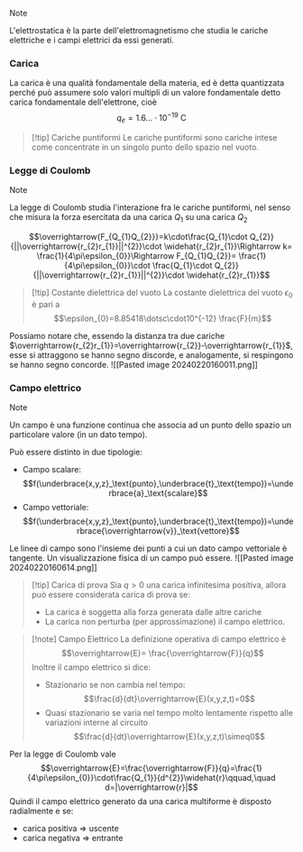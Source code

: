 >[!note]
>L'elettrostatica è la parte dell'elettromagnetismo che studia le cariche elettriche e i campi elettrici da essi generati.

### Carica

La carica è una qualità fondamentale della materia, ed è detta quantizzata perché può assumere solo valori multipli di un valore fondamentale detto carica fondamentale dell'elettrone, cioè $$q_{e}=1.6\dotsc \cdot10^{-19} \text{ C}$$

>[!tip] Cariche puntiformi
>Le cariche puntiformi sono cariche intese come concentrate in un singolo punto dello spazio nel vuoto.

### Legge di Coulomb
>[!note]
>La legge di Coulomb studia l'interazione fra le cariche puntiformi, nel senso che misura la forza esercitata da una carica $Q_{1}$ su una carica $Q_{2}$
>
>$$\overrightarrow{F_{Q_{1}Q_{2}}}=k\cdot\frac{Q_{1}\cdot Q_{2}}{||\overrightarrow{r_{2}r_{1}}||^{2}}\cdot \widehat{r_{2}r_{1}}\Rightarrow k= \frac{1}{4\pi\epsilon_{0}}\Rightarrow F_{Q_{1}Q_{2}}= \frac{1}{4\pi\epsilon_{0}}\cdot \frac{Q_{1}\cdot Q_{2}}{||\overrightarrow{r_{2}r_{1}}||^{2}}\cdot \widehat{r_{2}r_{1}}$$

>[!tip] Costante dielettrica del vuoto
>La costante dielettrica del vuoto $\epsilon_{0}$ è pari a $$\epsilon_{0}=8.85418\dotsc\cdot10^{-12} \frac{F}{m}$$

Possiamo notare che, essendo la distanza tra due cariche $\overrightarrow{r_{2}r_{1}}=\overrightarrow{r_{2}}-\overrightarrow{r_{1}}$, esse si attraggono se hanno segno discorde, e analogamente, si respingono se hanno segno concorde.
![[Pasted image 20240220160011.png]]

### Campo elettrico
>[!note]
>Un campo è una funzione continua che associa ad un punto dello spazio un particolare valore (in un dato tempo).
>
>Può essere distinto in due tipologie:
>- Campo scalare: $$f(\underbrace{x,y,z}_\text{punto},\underbrace{t}_\text{tempo})=\underbrace{a}_\text{scalare}$$
>- Campo vettoriale: $$f(\underbrace{x,y,z}_\text{punto},\underbrace{t}_\text{tempo})=\underbrace{\overrightarrow{v}}_\text{vettore}$$

Le linee di campo sono l'insieme dei punti a cui un dato campo vettoriale è tangente. Un visualizzazione fisica di un campo può essere.
![[Pasted image 20240220160614.png]]

>[!tip] Carica di prova
>Sia $q>0$ una carica infinitesima positiva, allora può essere considerata carica di prova se:
>- La carica è soggetta alla forza generata dalle altre cariche
>- La carica non perturba (per approssimazione) il campo elettrico.

>[!note] Campo Elettrico
>La definizione operativa di campo elettrico è $$\overrightarrow{E}= \frac{\overrightarrow{F}}{q}$$
>Inoltre il campo elettrico si dice:
>- Stazionario se non cambia nel tempo: $$\frac{d}{dt}\overrightarrow{E}(x,y,z,t)=0$$
>- Quasi stazionario se varia nel tempo molto lentamente rispetto alle variazioni interne al circuito $$\frac{d}{dt}\overrightarrow{E}(x,y,z,t)\simeq0$$


Per la legge di Coulomb vale $$\overrightarrow{E}=\frac{\overrightarrow{F}}{q}=\frac{1}{4\pi\epsilon_{0}}\cdot\frac{Q_{1}}{d^{2}}\widehat{r}\qquad,\quad d=|\overrightarrow{r}|$$
Quindi il campo elettrico generato da una carica multiforme è disposto radialmente e se:
- carica positiva => uscente
- carica negativa => entrante

